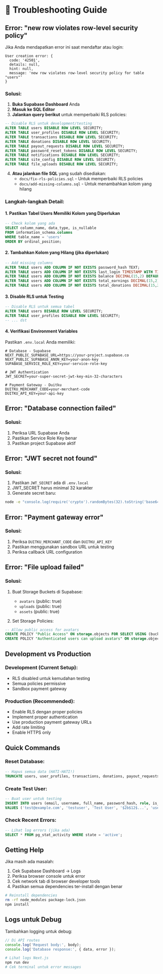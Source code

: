 # 🔧 Troubleshooting Guide

## Error: "new row violates row-level security policy"

Jika Anda mendapatkan error ini saat mendaftar atau login:

```
User creation error: {
  code: '42501',
  details: null,
  hint: null,
  message: 'new row violates row-level security policy for table "users"'
}
```

### Solusi:

1. **Buka Supabase Dashboard** Anda
2. **Masuk ke SQL Editor**
3. **Jalankan query berikut** untuk memperbaiki RLS policies:

```sql
-- Disable RLS untuk development/testing
ALTER TABLE users DISABLE ROW LEVEL SECURITY;
ALTER TABLE user_profiles DISABLE ROW LEVEL SECURITY;
ALTER TABLE transactions DISABLE ROW LEVEL SECURITY;
ALTER TABLE donations DISABLE ROW LEVEL SECURITY;
ALTER TABLE payout_requests DISABLE ROW LEVEL SECURITY;
ALTER TABLE password_reset_tokens DISABLE ROW LEVEL SECURITY;
ALTER TABLE notifications DISABLE ROW LEVEL SECURITY;
ALTER TABLE site_config DISABLE ROW LEVEL SECURITY;
ALTER TABLE file_uploads DISABLE ROW LEVEL SECURITY;
```

4. **Atau jalankan file SQL** yang sudah disediakan:
   - `docs/fix-rls-policies.sql` - Untuk memperbaiki RLS policies
   - `docs/add-missing-columns.sql` - Untuk menambahkan kolom yang hilang

### Langkah-langkah Detail:

#### 1. Pastikan Tabel Users Memiliki Kolom yang Diperlukan

```sql
-- Check kolom yang ada
SELECT column_name, data_type, is_nullable
FROM information_schema.columns
WHERE table_name = 'users'
ORDER BY ordinal_position;
```

#### 2. Tambahkan Kolom yang Hilang (jika diperlukan)

```sql
-- Add missing columns
ALTER TABLE users ADD COLUMN IF NOT EXISTS password_hash TEXT;
ALTER TABLE users ADD COLUMN IF NOT EXISTS last_login TIMESTAMP WITH TIME ZONE;
ALTER TABLE users ADD COLUMN IF NOT EXISTS balance DECIMAL(15,2) DEFAULT 0.00;
ALTER TABLE users ADD COLUMN IF NOT EXISTS total_earnings DECIMAL(15,2) DEFAULT 0.00;
ALTER TABLE users ADD COLUMN IF NOT EXISTS total_donations DECIMAL(15,2) DEFAULT 0.00;
```

#### 3. Disable RLS untuk Testing

```sql
-- Disable RLS untuk semua tabel
ALTER TABLE users DISABLE ROW LEVEL SECURITY;
ALTER TABLE user_profiles DISABLE ROW LEVEL SECURITY;
-- ... dst
```

#### 4. Verifikasi Environment Variables

Pastikan `.env.local` Anda memiliki:

```env
# Database - Supabase
NEXT_PUBLIC_SUPABASE_URL=https://your-project.supabase.co
NEXT_PUBLIC_SUPABASE_ANON_KEY=your-anon-key
SUPABASE_SERVICE_ROLE_KEY=your-service-role-key

# JWT Authentication
JWT_SECRET=your-super-secret-jwt-key-min-32-characters

# Payment Gateway - Duitku
DUITKU_MERCHANT_CODE=your-merchant-code
DUITKU_API_KEY=your-api-key
```

## Error: "Database connection failed"

### Solusi:

1. Periksa URL Supabase Anda
2. Pastikan Service Role Key benar
3. Pastikan project Supabase aktif

## Error: "JWT secret not found"

### Solusi:

1. Pastikan `JWT_SECRET` ada di `.env.local`
2. JWT_SECRET harus minimal 32 karakter
3. Generate secret baru:

```bash
node -e "console.log(require('crypto').randomBytes(32).toString('base64'))"
```

## Error: "Payment gateway error"

### Solusi:

1. Periksa `DUITKU_MERCHANT_CODE` dan `DUITKU_API_KEY`
2. Pastikan menggunakan sandbox URL untuk testing
3. Periksa callback URL configuration

## Error: "File upload failed"

### Solusi:

1. Buat Storage Buckets di Supabase:
   - `avatars` (public: true)
   - `uploads` (public: true)
   - `assets` (public: true)

2. Set Storage Policies:

```sql
-- Allow public access for avatars
CREATE POLICY "Public Access" ON storage.objects FOR SELECT USING (bucket_id = 'avatars');
CREATE POLICY "Authenticated users can upload avatars" ON storage.objects FOR INSERT WITH CHECK (bucket_id = 'avatars' AND auth.role() = 'authenticated');
```

## Development vs Production

### Development (Current Setup):
- RLS disabled untuk kemudahan testing
- Semua policies permissive
- Sandbox payment gateway

### Production (Recommended):
- Enable RLS dengan proper policies
- Implement proper authentication
- Use production payment gateway URLs
- Add rate limiting
- Enable HTTPS only

## Quick Commands

### Reset Database:
```sql
-- Hapus semua data (HATI-HATI!)
TRUNCATE users, user_profiles, transactions, donations, payout_requests, password_reset_tokens, notifications, file_uploads CASCADE;
```

### Create Test User:
```sql
-- Buat user untuk testing
INSERT INTO users (email, username, full_name, password_hash, role, is_verified)
VALUES ('test@example.com', 'testuser', 'Test User', '$2b$12$...', 'user', true);
```

### Check Recent Errors:
```sql
-- Lihat log errors (jika ada)
SELECT * FROM pg_stat_activity WHERE state = 'active';
```

## Getting Help

Jika masih ada masalah:

1. Cek Supabase Dashboard → Logs
2. Periksa browser console untuk error
3. Cek network tab di browser developer tools
4. Pastikan semua dependencies ter-install dengan benar

```bash
# Reinstall dependencies
rm -rf node_modules package-lock.json
npm install
```

## Logs untuk Debug

Tambahkan logging untuk debug:

```typescript
// Di API routes
console.log('Request body:', body);
console.log('Database response:', { data, error });
```

```bash
# Lihat logs Next.js
npm run dev
# Cek terminal untuk error messages
```
